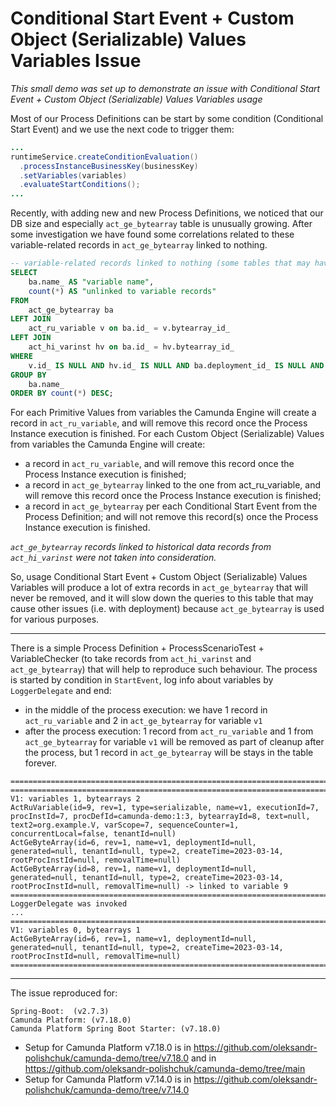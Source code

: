 # Conditional Start Event + Custom Object (Serializable) Values Variables Issue

_This small demo was set up to demonstrate an issue with Conditional Start Event + Custom Object (Serializable) Values Variables usage_

Most of our Process Definitions can be start by some condition (Conditional Start Event) and we use the next code to trigger them: 

```java
...
runtimeService.createConditionEvaluation()
  .processInstanceBusinessKey(businessKey)
  .setVariables(variables)
  .evaluateStartConditions();
...
```

Recently, with adding new and new Process Definitions, we noticed that our DB size and especially `act_ge_bytearray` table is unusually growing.
After some investigation we have found some correlations related to these variable-related records in `act_ge_bytearray` linked to nothing.

```sql
-- variable-related records linked to nothing (some tables that may have reference to act_ge_bytearray are omited because we don't use them)
SELECT
    ba.name_ AS "variable name",
    count(*) AS "unlinked to variable records"
FROM
    act_ge_bytearray ba
LEFT JOIN
    act_ru_variable v on ba.id_ = v.bytearray_id_
LEFT JOIN
    act_hi_varinst hv on ba.id_ = hv.bytearray_id_
WHERE
    v.id_ IS NULL AND hv.id_ IS NULL AND ba.deployment_id_ IS NULL AND ba.name_ != 'job.exceptionByteArray'
GROUP BY
    ba.name_
ORDER BY count(*) DESC;
```

For each Primitive Values from variables the Camunda Engine will create a record in `act_ru_variable`, and will remove this record once the Process Instance execution is finished.
For each Custom Object (Serializable) Values from variables the Camunda Engine will create:

- a record in `act_ru_variable`, and will remove this record once the Process Instance execution is finished;
- a record in `act_ge_bytearray` linked to the one from act_ru_variable, and will remove this record once the Process Instance execution is finished;
- a record in `act_ge_bytearray` per each Conditional Start Event from the Process Definition; and will not remove this record(s) once the Process Instance execution is finished.

_`act_ge_bytearray` records linked to historical data records from `act_hi_varinst` were not taken into consideration._

So, usage Conditional Start Event + Custom Object (Serializable) Values Variables will produce a lot of extra records in `act_ge_bytearray` that will never be removed, and it will slow down the queries to this table that may cause other issues (i.e. with deployment) because `act_ge_bytearray` is used for various purposes.

---

There is a simple Process Definition + ProcessScenarioTest + VariableChecker (to take records from `act_hi_varinst` and `act_ge_bytearray`) that will help to reproduce such behaviour. The process is started by condition in `StartEvent`, log info about variables by `LoggerDelegate` and end:
- in the middle of the process execution: we have 1 record in `act_ru_variable` and 2 in `act_ge_bytearray` for variable `v1`
- after the process execution: 1 record from `act_ru_variable` and 1 from `act_ge_bytearray` for variable `v1` will be removed as part of cleanup after the process, but 1 record in `act_ge_bytearray` will be stays in the table forever.

```
=========================================================================================
=========================================================================================
V1: variables 1, bytearrays 2
ActRuVariable(id=9, rev=1, type=serializable, name=v1, executionId=7, procInstId=7, procDefId=camunda-demo:1:3, bytearrayId=8, text=null, text2=org.example.V, varScope=7, sequenceCounter=1, concurrentLocal=false, tenantId=null)
ActGeByteArray(id=6, rev=1, name=v1, deploymentId=null, generated=null, tenantId=null, type=2, createTime=2023-03-14, rootProcInstId=null, removalTime=null)
ActGeByteArray(id=8, rev=1, name=v1, deploymentId=null, generated=null, tenantId=null, type=2, createTime=2023-03-14, rootProcInstId=null, removalTime=null) -> linked to variable 9
=========================================================================================
LoggerDelegate was invoked
...
=========================================================================================
V1: variables 0, bytearrays 1
ActGeByteArray(id=6, rev=1, name=v1, deploymentId=null, generated=null, tenantId=null, type=2, createTime=2023-03-14, rootProcInstId=null, removalTime=null)
=========================================================================================

```

---
The issue reproduced for:
```
Spring-Boot:  (v2.7.3)
Camunda Platform: (v7.18.0)
Camunda Platform Spring Boot Starter: (v7.18.0)
```

- Setup for Camunda Platform v7.18.0 is in https://github.com/oleksandr-polishchuk/camunda-demo/tree/v7.18.0 and in https://github.com/oleksandr-polishchuk/camunda-demo/tree/main
- Setup for Camunda Platform v7.14.0 is in https://github.com/oleksandr-polishchuk/camunda-demo/tree/v7.14.0
